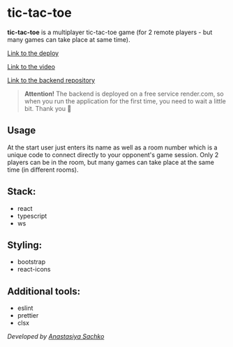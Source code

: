 # tic-tac-toe

**tic-tac-toe** is a multiplayer tic-tac-toe game (for 2 remote players - but many games can take place at same time).

[Link to the deploy](https://tic-tac-toe-saachko.netlify.app/)

[Link to the video](https://youtu.be/IKQY33_NzVM)

[Link to the backend repository](https://github.com/saachko/tic-tac-toe-backend/tree/develop)

> **Attention!** The backend is deployed on a free service render.com, so when you run the application for the first time, you need to wait a little bit. Thank you 🙏

## Usage

At the start user just enters its name as well as a room number which is a unique code to connect directly to your opponent's game session. Only 2 players can be in the room, but many games can take place at the same time (in different rooms). 

## Stack:

- react
- typescript
- ws

## Styling:

- bootstrap
- react-icons

## Additional tools:

- eslint
- prettier
- clsx

_Developed by [Anastasiya Sachko](https://github.com/saachko)_
